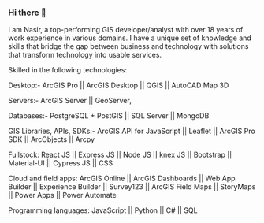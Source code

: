 ### Hi there 👋

I am Nasir, a top-performing GIS developer/analyst with over 18 years of work experience in various domains. I have a unique set of knowledge and skills that bridge the gap between business and technology with solutions that transform technology into usable services.

Skilled in the following technologies:

Desktop:- ArcGIS Pro || ArcGIS Desktop || QGIS || AutoCAD Map 3D

Servers:-  ArcGIS Server || GeoServer,

Databases:- PostgreSQL + PostGIS || SQL Server || MongoDB

GIS Libraries, APIs, SDKs:-  ArcGIS API for JavaScript || Leaflet || ArcGIS Pro SDK || ArcObjects || Arcpy 

Fullstock: React JS || Express JS || Node JS || knex JS || Bootstrap || Material-UI || Cypress JS || CSS

Cloud and field apps: ArcGIS Online || ArcGIS Dashboards || Web App Builder || Experience Builder || Survey123 || ArcGIS Field Maps || StoryMaps || Power Apps || Power Automate	

Programming languages:  JavaScript || Python || C# || SQL


<!--
**npopalzay/npopalzay** is a ✨ _special_ ✨ repository because its `README.md` (this file) appears on your GitHub profile.

Here are some ideas to get you started:

- 🔭 I’m currently working on ...
- 🌱 I’m currently learning ...
- 👯 I’m looking to collaborate on ...
- 🤔 I’m looking for help with ...
- 💬 Ask me about ...
- 📫 How to reach me: ...
- 😄 Pronouns: ...
- ⚡ Fun fact: ...
-->
